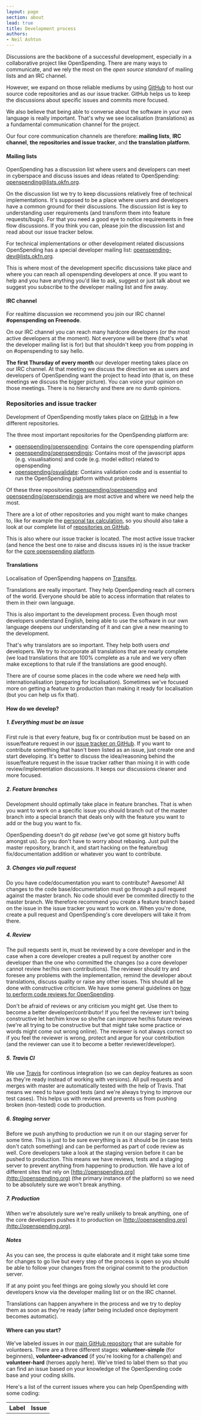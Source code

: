 ```yaml
---
layout: page
section: about
lead: true
title: Development process
authors:
- Neil Ashton
---
```

Discussions are the backbone of a successful development, especially in a collaborative project like OpenSpending. There are many ways to communicate, and we rely the most on the *open source standard* of mailing lists and an IRC channel.

However, we expand on those reliable mediums by using [GitHub](http://github.com) to host our source code repositories and as our issue tracker. GitHub helps us to keep the discussions about specific issues and commits more focused.

We also believe that being able to converse about the software in your own language is really important. That's why we see localisation (translations) as a fundamental communication channel for the project.

Our four core communication channels are therefore: **mailing lists**, **IRC channel**, **the repositories and issue tracker**, and **the translation platform**.

#### Mailing lists

OpenSpending has a discussion list where users and developers can meet in cyberspace and discuss issues and ideas related to OpenSpending: [openspending@lists.okfn.org](http://lists.okfn.org/mailman/listinfo/openspending).

On the discussion list we try to keep discussions relatively free of technical implementations. It's supposed to be a place where users and developers have a common ground for their discussions. The discussion list is key to understanding user requirements (and transform them into feature requests/bugs). For that you need a good eye to notice requirements in free flow discussions. If you think you can, please join the discussion list and read about our issue tracker below.

For technical implementations or other development related discussions OpenSpending has a special developer mailing list: [openspending-dev@lists.okfn.org](http://lists.okfn.org/mailman/listinfo/openspending-dev).

This is where most of the development specific discussions take place and where you can reach all openspending developers at once. If you want to help and you have anything you'd like to ask, suggest or just talk about we suggest you subscribe to the developer mailing list and fire away.

#### IRC channel

For realtime discussion we recommend you join our IRC channel **#openspending on Freenode**.

On our IRC channel you can reach many hardcore developers (or the most active developers at the moment). Not everyone will be there (that's what the developer mailing list is for) but that shouldn't keep you from popping in on #openspending to say hello.

**The first Thursday of every month** our developer meeting takes place on our IRC channel. At that meeting we discuss the direction we as users and developers of OpenSpending want the project to head into (that is, on these meetings we discuss the bigger picture). You can voice your opinion on those meetings. There is no hierarchy and there are no dumb opinions.

### Repositories and issue tracker

Development of OpenSpending mostly takes place on [GitHub](http://github.com/openspending/) in a few different repositories.

The three most important repositories for the OpenSpending platform are:

* [openspending/openspending](http://github.com/openspending/openspending): Contains the core openspending platform
* [openspending/openspendingjs](http://github.com/openspending/openspendingjs): Contains most of the javascript apps (e.g. visualisations) and code (e.g. model editor) related to openspending
* [openspending/osvalidate](http://github.com/openspending/osvalidate): Contains validation code and is essential to run the OpenSpending platform without problems

Of these three repositories [openspending/openspending](http://github.com/openspending/openspending) and [openspending/openspendingjs](http://github.com/openspending/openspendingjs) are most active and where we need help the most.

There are a lot of other repositories and you might want to make changes to, like for example the [personal tax calculation](https://github.com/openspending/taxman), so you should also take a look at our complete list of [repositories on GitHub](http://github.com/openspending/).

This is also where our issue tracker is located. The most active issue tracker (and hence the best one to raise and discuss issues in) is the issue tracker for the [core openspending platform](http://github.com/openspending/openspending/issues).

#### Translations

Localisation of OpenSpending happens on [Transifex](https://www.transifex.com/projects/p/openspending/).

Translations are really important. They help OpenSpending reach all corners of the world. Everyone should be able to access information that relates to them in their own language.

This is also important to the development process. Even though most developers understand English, being able to use the software in our own language deepens our understanding of it and can give a new meaning to the development.

That's why translators are so important. They help both users *and* developers. We try to incorporate all translations that are nearly complete (we load translations that are 100% complete as a rule and we very often make exceptions to that rule if the translations are good enough).

There are of course some places in the code where we need help with internationalisation (preparing for localisation). Sometimes we've focused more on getting a feature to production than making it ready for localisation (but you can help us fix that).

#### How do we develop?

##### 1. Everything must be an issue

First rule is that every feature, bug fix or contribution must be based on an issue/feature request in our [issue tracker on GitHub](http://github.com/openspending/openspending/issues/). If you want to contribute something that hasn't been listed as an issue, just create one and start developing. It's better to discuss the idea/reasoning behind the issue/feature request in the issue tracker rather than mixing it in with code review/implementation discussions. It keeps our discussions cleaner and more focused.

##### 2. Feature branches

Development should optimally take place in feature branches. That is when you want to work on a specific issue you should branch out of the master branch into a special branch that deals only with the feature you want to add or the bug you want to fix.

OpenSpending doesn't do *git rebase* (we've got some git history buffs amongst us). So you don't have to worry about rebasing. Just pull the master repository, branch it, and start hacking on the feature/bug fix/documentation addition or whatever you want to contribute.

##### 3. Changes via pull request

Do you have code/documentation you want to contribute? Awesome! All changes to the code base/documentation must go through a pull request against the master branch. No code should ever be commited directly to the master branch. We therefore recommend you create a feature branch based on the issue in the issue tracker you want to work on. When you're done, create a pull request and OpenSpending's core developers will take it from there.

##### 4. Review

The pull requests sent in, must be reviewed by a core developer and in the case when a core developer creates a pull request by another core developer than the one who committed the changes (so a core developer cannot review her/his own contributions). The reviewer should try and foresee any problems with the implementation, remind the developer about translations, discuss quality or raise any other issues. This should all be done with constructive criticism. We have some general guidelines on [how to perform code reviews for OpenSpending](code-review.html).

Don't be afraid of reviews or any criticism you might get. Use them to become a better developer/contributor! If you feel the reviewer isn't being constructive let her/him know so she/he can improve her/his future reviews (we're all trying to be constructive but that might take some practice or words might come out wrong online). The reviewer is not always correct so if you feel the reviewer is wrong, protect and argue for your contribution (and the reviewer can use it to become a better reviewer/developer).

##### 5. Travis CI

We use [Travis](http://travis-ci.org/) for continous integration (so we can deploy features as soon as they're ready instead of working with versions). All pull requests and merges with master are automatically tested with the help of Travis. That means we need to have good tests (and we're always trying to improve our test cases). This helps us with reviews and prevents us from pushing broken (non-tested) code to production.

##### 6. Staging server

Before we push anything to production we run it on our staging server for some time. This is just to be sure everything is as it should be (in case tests don't catch something) and can be performed as part of code review as well. Core developers take a look at the staging version before it can be pushed to production. This means we have reviews, tests and a staging server to prevent anything from happening to production. We have a lot of different sites that rely on [http://openspending.org](http://openspending.org) (the primary instance of the platform) so we need to be absolutely sure we won't break anything.

##### 7. Production

When we're absolutely sure we're really unlikely to break anything, one of the core developers pushes it to production on [http://openspending.org](http://openspending.org).

##### Notes

As you can see, the process is quite elaborate and it might take some time for changes to go live but every step of the process is open so you should be able to follow your changes from the original commit to the production server.

If at any point you feel things are going slowly you should let core developers know via the developer mailing list or on the IRC channel.

Translations can happen anywhere in the process and we try to deploy them as soon as they're ready (after being included once deployment becomes automatic).

#### Where can you start?

We've labeled issues in our [main GitHub repository](http://github.com/openspending/openspending) that are suitable for volunteers. There are a three different stages: **volunteer-simple** (for beginners), **volunteer-advanced** (if you're looking for a challenge) and **volunteer-hard** (heroes apply here). We've tried to label them so that you can find an issue based on your knowledge of the OpenSpending code base and your coding skills.

Here's a list of the current issues where you can help OpenSpending with some coding:

<table class="table" id="github-issues">
<tbody>
<tr>
<th>Label</th>
<th>Issue</th>
</tr>
</tbody>
</table>
<script type="text/javascript" src="http://openspending.org/static/openspendingjs/lib/vendor/jquery.js"></script>
<script type="text/javascript">// <![CDATA[
var issues = $("#github-issues");
  var github = "https://api.github.com/repos/openspending/openspending/issues"
  var labels = [{name:"Volunteer: simple", colour:"#bfe5bf"},
                {name:"Volunteer: medium", colour:"#fad8c7"},
                {name:"Volunteer: hard", colour:"#f7c6c7"}];
  for (idx in labels) {
    var label = labels[idx];
    $.ajax({
      url: github,
      data: {labels:label.name},
      success: function(data) {
        $.each(data, function(i) {
          issues.append('

<tr>
<td>'
                        + '<span class="label" style="background:'
                        + label.colour
                        + '; color: #222222; text-shadow: 0 -1px 0 rgba(255, 255, 255, 0.75);">'
                        + label.name
                        + '</td>
<td><a href="'
                        + this.html_url
                        + '">'
                        + this.title
                        + '</a></td>
</tr>
'
                       );
        });
      },
      async: false,
    });
  }
// ]]></script>
